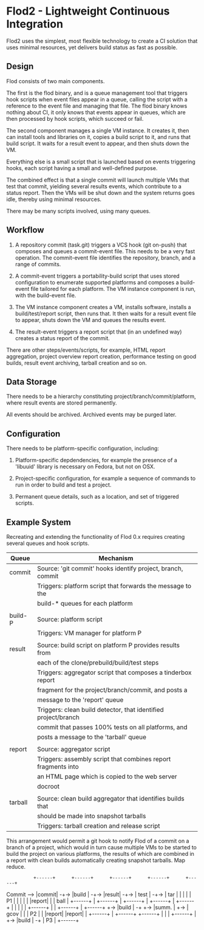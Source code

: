# Flod2 - Lightweight Continuous Integration

Flod2 uses the simplest, most flexible technology to create a CI solution that
uses minimal resources, yet delivers build status as fast as possible.


## Design

Flod consists of two main components.

The first is the flod binary, and is a queue management tool that triggers hook
scripts when event files appear in a queue, calling the script with a reference
to the event file and managing that file. The flod binary knows nothing about
CI, it only knows that events appear in queues, which are then processed by
hook scripts, which succeed or fail.

The second component manages a single VM instance.  It creates it, then can
install tools and libraries on it, copies a build script to it, and runs that
build script. It waits for a result event to appear, and then shuts down the
VM.

Everything else is a small script that is launched based on events triggering
hooks, each script having a small and well-defined purpose.

The combined effect is that a single commit will launch multiple VMs that test
that commit, yielding several results events, which contribute to a status
report. Then the VMs will be shut down and the system returns goes idle,
thereby using minimal resources.

There may be many scripts involved, using many queues.


## Workflow

1. A repository commit (task.git) triggers a VCS hook (git on-push) that
   composes and queues a commit-event file. This needs to be a very fast
   operation. The commit-event file identifies the repository, branch, and a
   range of commits.

2. A commit-event triggers a portability-build script that uses stored
   configuration to enumerate supported platforms and composes a build-event
   file tailored for each platform. The VM instance component is run, with
   the build-event file.

3. The VM instance component creates a VM, installs software, installs a
   build/test/report script, then runs that. It then waits for a result event
   file to appear, shuts down the VM and queues the results event.

4. The result-event triggers a report script that (in an undefined way)
   creates a status report of the commit.

There are other steps/events/scripts, for example, HTML report aggregation,
project overview report creation, performance testing on good builds, result
event archiving, tarball creation and so on.


## Data Storage

There needs to be a hierarchy constituting project/branch/commit/platform,
where result events are stored permanently.

All events should be archived. Archived events may be purged later.


## Configuration

There needs to be platform-specific configuration, including:

1. Platform-specific depdendencies, for example the presence of a 'libuuid'
   library is necessary on Fedora, but not on OSX.

2. Project-specific configuration, for example a sequence of commands to run
   in order to build and test a project.

3. Permanent queue details, such as a location, and set of triggered scripts.


## Example System

Recreating and extending the functionality of Flod 0.x requires creating
several queues and hook scripts.

   Queue   |  Mechanism
   --------|---------------------------------------------------------------
   commit  |  Source:   'git commit' hooks identify project, branch, commit
           |  Triggers: platform script that forwards the message to the
           |            build-* queues for each platform
           |
   build-P |  Source:   platform script
           |  Triggers: VM manager for platform P
           |
   result  |  Source:   build script on platform P provides results from
           |            each of the clone/prebuild/build/test steps
           |  Triggers: aggregator script that composes a tinderbox report
           |            fragment for the project/branch/commit, and posts a
           |            message to the 'report' queue
           |  Triggers: clean build detector, that identified project/branch
           |            commit that passes 100% tests on all platforms, and
           |            posts a message to the 'tarball' queue
           |
   report  |  Source:   aggregator script
           |  Triggers: assembly script that combines report fragments into
           |            an HTML page which is copied to the web server
           |            docroot
           |
   tarball |  Source:   clean build aggregator that identifies builds that
           |            should be made into snapshot tarballs
           |  Triggers: tarball creation and release script

This arrangement would permit a git hook to notify Flod of a commit on a branch
of a project, which would in turn cause multiple VMs to be started to build the
project on various platforms, the results of which are combined in a report
with clean builds automatically creating snapshot tarballs. Map reduce.


              +------+      +------+      +------+      +------+      +------+
   Commit --> |commit| -+-> |build | -+-> |result| -+-> | test | -+-> | tar  |
              |      |  |   | P1   |  |   |      |  |   |report|  |   | ball |
              +------+  |   +------+  |   +------+  |   +------+  |   +------+
                        |             |             |             |
                        |   +------+  |             |   +------+  |   +------+
                        +-> |build | -+             +-> |summ. |  +-> | gcov |
                        |   | P2   |  |                 |report|      |report|
                        |   +------+  |                 +------+      +------+
                        |             |
                        |   +------+  |
                        +-> |build | -+
                            | P3   |
                            +------+

